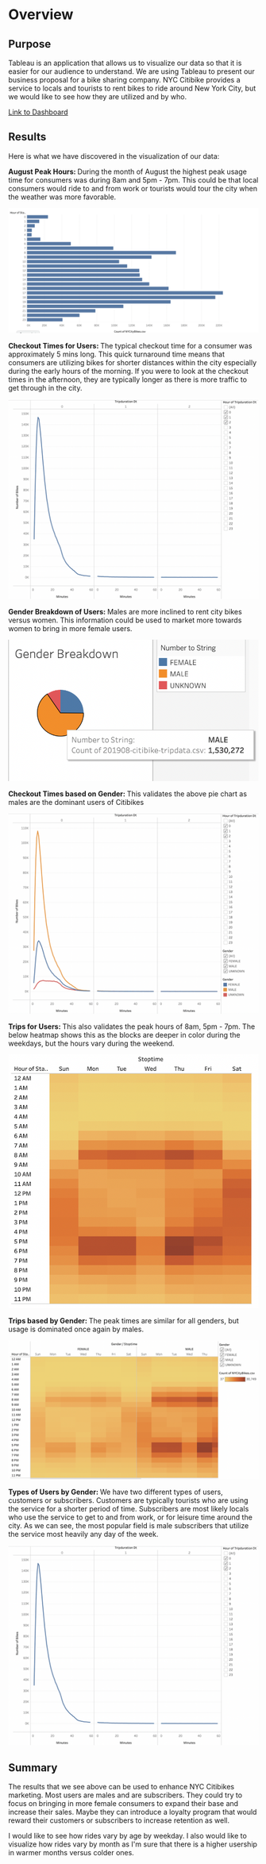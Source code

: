 # Overview

## Purpose

Tableau is an application that allows us to visualize our data so that it is easier for our audience to understand. We are using Tableau to present our business proposal for a bike sharing company. NYC Citibike provides a service to locals and tourists to rent bikes to ride around New York City, but we would like to see how they are utilized and by who.

[Link to Dashboard](https://public.tableau.com/app/profile/roxann7853/viz/NYCCitibikeAnalysis_16641530319740/NYCCitibikeAnalysis?publish=yes)

## Results

Here is what we have discovered in the visualization of our data:

<b>August Peak Hours: </b>
During the month of August the highest peak usage time for consumers was during 8am and 5pm - 7pm. This could be that local consumers would ride to and from work or tourists would tour the city when the weather was more favorable.

![alt text](https://github.com/lopezroxann/bikesharing/blob/main/Resources/aug_peak_hours.png)

<b>Checkout Times for Users: </b>
The typical checkout time for a consumer was approximately 5 mins long. This quick turnaround time means that consumers are utilizing bikes for shorter distances within the city especially during the early hours of the morning. If you were to look at the checkout times in the afternoon, they are typically longer as there is more traffic to get through in the city.

![alt text](https://github.com/lopezroxann/bikesharing/blob/main/Resources/checkout_users.png)

<b>Gender Breakdown of Users: </b>
Males are more inclined to rent city bikes versus women. This information could be used to market more towards women to bring in more female users.

![alt text](https://github.com/lopezroxann/bikesharing/blob/main/Resources/gender_breakdown.png)

<b>Checkout Times based on Gender: </b>
This validates the above pie chart as males are the dominant users of Citibikes

![alt text](https://github.com/lopezroxann/bikesharing/blob/main/Resources/Checkout_Gender.png)

<b>Trips for Users: </b>
This also validates the peak hours of 8am, 5pm - 7pm. The below heatmap shows this as the blocks are deeper in color during the weekdays, but the hours vary during the weekend.

![alt text](https://github.com/lopezroxann/bikesharing/blob/main/Resources/trips_by_weekday.png)

<b>Trips based by Gender: </b>
The peak times are similar for all genders, but usage is dominated once again by males.

![alt text](https://github.com/lopezroxann/bikesharing/blob/main/Resources/trips_week_gend.png)

<b>Types of Users by Gender: </b>
We have two different types of users, customers or subscribers. Customers are typically tourists who are using the service for a shorter period of time. Subscribers are most likely locals who use the service to get to and from work, or for leisure time around the city. As we can see, the most popular field is male subscribers that utilize the service most heavily any day of the week.

![alt text](https://github.com/lopezroxann/bikesharing/blob/main/Resources/checkout_users.png)

## Summary

The results that we see above can be used to enhance NYC Citibikes marketing. Most users are males and are subscribers. They could try to focus on bringing in more female consumers to expand their base and increase their sales. Maybe they can introduce a loyalty program that would reward their customers or subscribers to increase retention as well. 

I would like to see how rides vary by age by weekday. I also would like to visualize how rides vary by month as I'm sure that there is a higher usership in warmer months versus colder ones.
